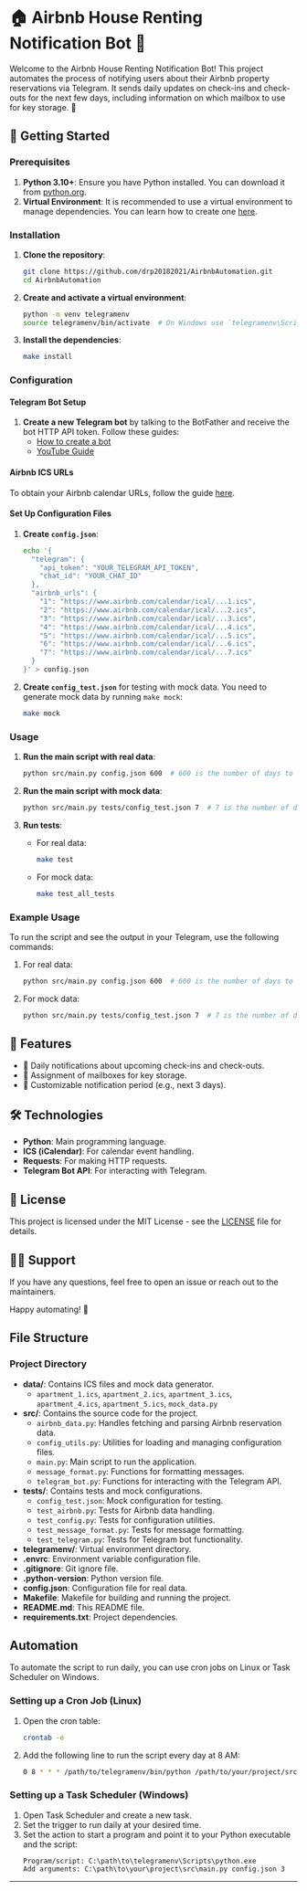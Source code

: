 # 🏠 Airbnb House Renting Notification Bot 🤖

Welcome to the Airbnb House Renting Notification Bot! This project automates the process of notifying users about their Airbnb property reservations via Telegram. It sends daily updates on check-ins and check-outs for the next few days, including information on which mailbox to use for key storage. 🌟

## 🚀 Getting Started

### Prerequisites

1. **Python 3.10+**: Ensure you have Python installed. You can download it from [python.org](https://www.python.org/downloads/).
2. **Virtual Environment**: It is recommended to use a virtual environment to manage dependencies. You can learn how to create one [here](https://docs.python.org/3/tutorial/venv.html).

### Installation

1. **Clone the repository**:
    ```sh
    git clone https://github.com/drp20182021/AirbnbAutomation.git
    cd AirbnbAutomation
    ```

2. **Create and activate a virtual environment**:
    ```sh
    python -m venv telegramenv
    source telegramenv/bin/activate  # On Windows use `telegramenv\Scripts\activate`
    ```

3. **Install the dependencies**:
    ```sh
    make install
    ```

### Configuration

#### Telegram Bot Setup

1. **Create a new Telegram bot** by talking to the BotFather and receive the bot HTTP API token. Follow these guides:
    - [How to create a bot](https://core.telegram.org/bots#how-do-i-create-a-bot)
    - [YouTube Guide](https://www.youtube.com/watch?v=UQrcOj63S2o)

#### Airbnb ICS URLs

To obtain your Airbnb calendar URLs, follow the guide [here](https://www.airbnb.com/help/article/99/how-do-i-sync-my-airbnb-calendar-with-another-calendar).

#### Set Up Configuration Files

1. **Create `config.json`**:
    ```sh
    echo '{
      "telegram": {
        "api_token": "YOUR_TELEGRAM_API_TOKEN",
        "chat_id": "YOUR_CHAT_ID"
      },
      "airbnb_urls": {
        "1": "https://www.airbnb.com/calendar/ical/...1.ics",
        "2": "https://www.airbnb.com/calendar/ical/...2.ics",
        "3": "https://www.airbnb.com/calendar/ical/...3.ics",
        "4": "https://www.airbnb.com/calendar/ical/...4.ics",
        "5": "https://www.airbnb.com/calendar/ical/...5.ics",
        "6": "https://www.airbnb.com/calendar/ical/...6.ics",
        "7": "https://www.airbnb.com/calendar/ical/...7.ics"
      }
    }' > config.json
    ```

2. **Create `config_test.json`** for testing with mock data. You need to generate mock data by running `make mock`:
    ```sh
    make mock
    ```

### Usage

1. **Run the main script with real data**:
    ```sh
    python src/main.py config.json 600  # 600 is the number of days to fetch reservations for
    ```

2. **Run the main script with mock data**:
    ```sh
    python src/main.py tests/config_test.json 7  # 7 is the number of days to fetch reservations for
    ```

3. **Run tests**:
    - For real data:
      ```sh
      make test
      ```
    - For mock data:
      ```sh
      make test_all_tests
      ```

### Example Usage

To run the script and see the output in your Telegram, use the following commands:

1. For real data:
    ```sh
    python src/main.py config.json 600  # 600 is the number of days to fetch reservations for
    ```

2. For mock data:
    ```sh
    python src/main.py tests/config_test.json 7  # 7 is the number of days to fetch reservations for
    ```

## 💼 Features

- 🔔 Daily notifications about upcoming check-ins and check-outs.
- 🔑 Assignment of mailboxes for key storage.
- 📅 Customizable notification period (e.g., next 3 days).

## 🛠️ Technologies

- **Python**: Main programming language.
- **ICS (iCalendar)**: For calendar event handling.
- **Requests**: For making HTTP requests.
- **Telegram Bot API**: For interacting with Telegram.

## 📃 License

This project is licensed under the MIT License - see the [LICENSE](LICENSE) file for details.

## 🙋‍♂️ Support

If you have any questions, feel free to open an issue or reach out to the maintainers.

Happy automating! 🏡

## File Structure

### Project Directory

- **data/**: Contains ICS files and mock data generator.
  - `apartment_1.ics`, `apartment_2.ics`, `apartment_3.ics`, `apartment_4.ics`, `apartment_5.ics`, `mock_data.py`
- **src/**: Contains the source code for the project.
  - `airbnb_data.py`: Handles fetching and parsing Airbnb reservation data.
  - `config_utils.py`: Utilities for loading and managing configuration files.
  - `main.py`: Main script to run the application.
  - `message_format.py`: Functions for formatting messages.
  - `telegram_bot.py`: Functions for interacting with the Telegram API.
- **tests/**: Contains tests and mock configurations.
  - `config_test.json`: Mock configuration for testing.
  - `test_airbnb.py`: Tests for Airbnb data handling.
  - `test_config.py`: Tests for configuration utilities.
  - `test_message_format.py`: Tests for message formatting.
  - `test_telegram.py`: Tests for Telegram bot functionality.
- **telegramenv/**: Virtual environment directory.
- **.envrc**: Environment variable configuration file.
- **.gitignore**: Git ignore file.
- **.python-version**: Python version file.
- **config.json**: Configuration file for real data.
- **Makefile**: Makefile for building and running the project.
- **README.md**: This README file.
- **requirements.txt**: Project dependencies.

## Automation

To automate the script to run daily, you can use cron jobs on Linux or Task Scheduler on Windows.

### Setting up a Cron Job (Linux)

1. Open the cron table:
    ```sh
    crontab -e
    ```

2. Add the following line to run the script every day at 8 AM:
    ```sh
    0 8 * * * /path/to/telegramenv/bin/python /path/to/your/project/src/main.py config.json 3
    ```

### Setting up a Task Scheduler (Windows)

1. Open Task Scheduler and create a new task.
2. Set the trigger to run daily at your desired time.
3. Set the action to start a program and point it to your Python executable and the script:
    ```
    Program/script: C:\path\to\telegramenv\Scripts\python.exe
    Add arguments: C:\path\to\your\project\src\main.py config.json 3
    ```

---
